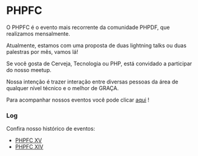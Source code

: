 # PHPFC

O PHPFC é o evento mais recorrente da comunidade PHPDF, que realizamos mensalmente. 

Atualmente, estamos com uma proposta de duas lightning talks ou duas palestras por mês, vamos lá!

Se você gosta de Cerveja, Tecnologia ou PHP, está convidado a participar do nosso meetup.  

Nossa intenção é trazer interação entre diversas pessoas da área de qualquer nível técnico e o melhor de GRAÇA.

Para acompanhar nossos eventos você pode clicar [aqui](https://www.meetup.com/pt-BR/php-df/) !

### Log

Confira nosso histórico de eventos:
* [PHPFC XV](XV/Readme.md)
* [PHPFC XIV](XIV/Readme.md)
